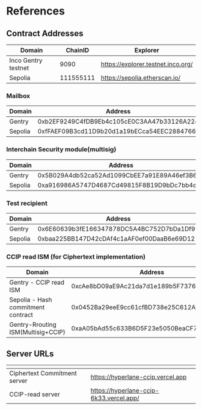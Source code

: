 # References

## Contract Addresses

<table data-view="cards" data-full-width="true"><thead><tr><th>Domain </th><th>ChainID</th><th>Explorer</th></tr></thead><tbody><tr><td>Inco Gentry testnet</td><td>9090</td><td><a href="https://explorer.testnet.inco.org/">https://explorer.testnet.inco.org/</a></td></tr><tr><td>Sepolia</td><td>111555111</td><td><a href="https://sepolia.etherscan.io/">https://sepolia.etherscan.io/</a></td></tr></tbody></table>

### Mailbox&#x20;

| Domain  | Address                                    |
| ------- | ------------------------------------------ |
| Gentry  | 0xb2EF9249C4fDB9Eb4c105cE0C3AA47b33126A224 |
| Sepolia | 0xfFAEF09B3cd11D9b20d1a19bECca54EEC2884766 |

### Interchain Security module(multisig)

| Domain  | Address                                     |
| ------- | ------------------------------------------- |
| Gentry  | 0x5B029A4db52ca52Ad1099CbEE7a91E89A46ef3B6  |
| Sepolia | 0xa916986A5747D4687Cd49815F8B19D9bDc7bb4d26 |

### Test recipient&#x20;

| Domain  | Address                                    |
| ------- | ------------------------------------------ |
| Gentry  | 0x6E60639b3fE166347878DC5A4BC752D7bDa1Df99 |
| Sepolia | 0xbaa225BB147D42cDAf4c1aAF0ef00DaaB6e69D12 |

### CCIP read ISM (for Ciphertext implementation)

| Domain                             | Address                                    |
| ---------------------------------- | ------------------------------------------ |
| Gentry - CCIP read ISM             | 0xcAe8bD09aE9Ac21da7d1e189b5F7376aeCc82497 |
| Sepolia - Hash commitment contract | 0x0452Ba29eeE9cc61cfBD738e25C612A7b1667B07 |
| Gentry-Rrouting ISM(Multisig+CCIP) | 0xaA05bAd55c633B6D5F23e5050BeaCF7a4D7bBA15 |

## Server URLs&#x20;

<table data-view="cards"><thead><tr><th></th><th></th></tr></thead><tbody><tr><td>Ciphertext Commitment server</td><td><a href="https://hyperlane-ccip.vercel.app">https://hyperlane-ccip.vercel.app</a></td></tr><tr><td>CCIP-read server</td><td><a href="https://hyperlane-ccip-6k33.vercel.app/">https://hyperlane-ccip-6k33.vercel.app/</a></td></tr></tbody></table>
